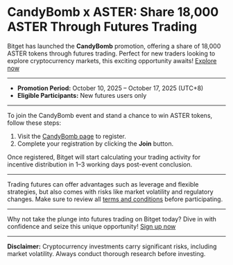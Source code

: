 # CandyBomb x ASTER: Share 18,000 ASTER Through Futures Trading

Bitget has launched the **CandyBomb** promotion, offering a share of 18,000 ASTER tokens through futures trading. Perfect for new traders looking to explore cryptocurrency markets, this exciting opportunity awaits! [Explore now](https://www.bitget.com/events/candy-bomb)

---

- **Promotion Period:** October 10, 2025 – October 17, 2025 (UTC+8)
- **Eligible Participants:** New futures users only

---

To join the CandyBomb event and stand a chance to win ASTER tokens, follow these steps:

1. Visit the [CandyBomb page](https://www.bitget.com/events/candy-bomb) to register.
2. Complete your registration by clicking the **Join** button.

Once registered, Bitget will start calculating your trading activity for incentive distribution in 1–3 working days post-event conclusion.

---

Trading futures can offer advantages such as leverage and flexible strategies, but also comes with risks like market volatility and regulatory changes. Make sure to review all [terms and conditions](https://www.bitget.com/events/candy-bomb) before participating.

---

Why not take the plunge into futures trading on Bitget today? Dive in with confidence and seize this unique opportunity! [Sign up now](https://www.bitget.com/events/candy-bomb)

--- 

**Disclaimer:** Cryptocurrency investments carry significant risks, including market volatility. Always conduct thorough research before investing.
